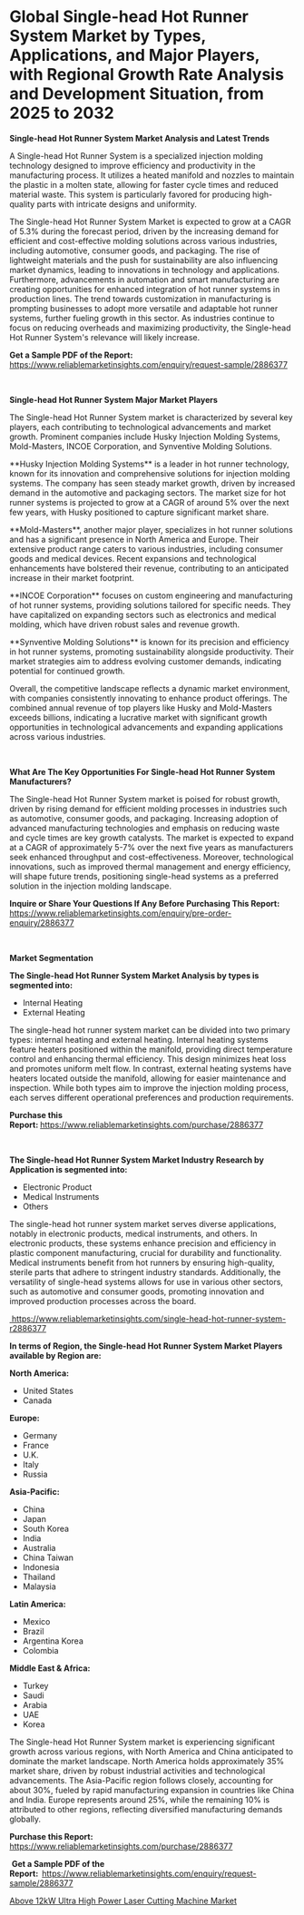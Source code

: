 <p><h1>Global Single-head Hot Runner System Market by Types, Applications, and Major Players, with Regional Growth Rate Analysis and Development Situation, from 2025 to 2032</h1></p><p><strong>Single-head Hot Runner System Market Analysis and Latest Trends</strong></p>
<p><p>A Single-head Hot Runner System is a specialized injection molding technology designed to improve efficiency and productivity in the manufacturing process. It utilizes a heated manifold and nozzles to maintain the plastic in a molten state, allowing for faster cycle times and reduced material waste. This system is particularly favored for producing high-quality parts with intricate designs and uniformity.</p><p>The Single-head Hot Runner System Market is expected to grow at a CAGR of 5.3% during the forecast period, driven by the increasing demand for efficient and cost-effective molding solutions across various industries, including automotive, consumer goods, and packaging. The rise of lightweight materials and the push for sustainability are also influencing market dynamics, leading to innovations in technology and applications. Furthermore, advancements in automation and smart manufacturing are creating opportunities for enhanced integration of hot runner systems in production lines. The trend towards customization in manufacturing is prompting businesses to adopt more versatile and adaptable hot runner systems, further fueling growth in this sector. As industries continue to focus on reducing overheads and maximizing productivity, the Single-head Hot Runner System's relevance will likely increase.</p></p>
<p><strong>Get a Sample PDF of the Report:&nbsp;</strong> <a href="https://www.reliablemarketinsights.com/enquiry/request-sample/2886377?utm_campaign=3033&utm_medium=2&utm_source=Github&utm_content=ia&utm_term=13032025&utm_id=single-head-hot-runner-system">https://www.reliablemarketinsights.com/enquiry/request-sample/2886377</a></p>
<p>&nbsp;</p>
<p><strong>Single-head Hot Runner System Major Market Players</strong></p>
<p><p>The Single-head Hot Runner System market is characterized by several key players, each contributing to technological advancements and market growth. Prominent companies include Husky Injection Molding Systems, Mold-Masters, INCOE Corporation, and Synventive Molding Solutions. </p><p>**Husky Injection Molding Systems** is a leader in hot runner technology, known for its innovation and comprehensive solutions for injection molding systems. The company has seen steady market growth, driven by increased demand in the automotive and packaging sectors. The market size for hot runner systems is projected to grow at a CAGR of around 5% over the next few years, with Husky positioned to capture significant market share.</p><p>**Mold-Masters**, another major player, specializes in hot runner solutions and has a significant presence in North America and Europe. Their extensive product range caters to various industries, including consumer goods and medical devices. Recent expansions and technological enhancements have bolstered their revenue, contributing to an anticipated increase in their market footprint.</p><p>**INCOE Corporation** focuses on custom engineering and manufacturing of hot runner systems, providing solutions tailored for specific needs. They have capitalized on expanding sectors such as electronics and medical molding, which have driven robust sales and revenue growth.</p><p>**Synventive Molding Solutions** is known for its precision and efficiency in hot runner systems, promoting sustainability alongside productivity. Their market strategies aim to address evolving customer demands, indicating potential for continued growth.</p><p>Overall, the competitive landscape reflects a dynamic market environment, with companies consistently innovating to enhance product offerings. The combined annual revenue of top players like Husky and Mold-Masters exceeds billions, indicating a lucrative market with significant growth opportunities in technological advancements and expanding applications across various industries.</p></p>
<p>&nbsp;</p>
<p><strong>What Are The Key Opportunities For Single-head Hot Runner System Manufacturers?</strong></p>
<p><p>The Single-head Hot Runner System market is poised for robust growth, driven by rising demand for efficient molding processes in industries such as automotive, consumer goods, and packaging. Increasing adoption of advanced manufacturing technologies and emphasis on reducing waste and cycle times are key growth catalysts. The market is expected to expand at a CAGR of approximately 5-7% over the next five years as manufacturers seek enhanced throughput and cost-effectiveness. Moreover, technological innovations, such as improved thermal management and energy efficiency, will shape future trends, positioning single-head systems as a preferred solution in the injection molding landscape.</p></p>
<p><strong>Inquire or Share Your Questions If Any Before Purchasing This Report:</strong> <a href="https://www.reliablemarketinsights.com/enquiry/pre-order-enquiry/2886377?utm_campaign=3033&utm_medium=2&utm_source=Github&utm_content=ia&utm_term=13032025&utm_id=single-head-hot-runner-system">https://www.reliablemarketinsights.com/enquiry/pre-order-enquiry/2886377</a></p>
<p>&nbsp;</p>
<p><strong>Market Segmentation</strong></p>
<p><strong>The Single-head Hot Runner System Market Analysis by types is segmented into:</strong></p>
<p><ul><li>Internal Heating</li><li>External Heating</li></ul></p>
<p><p>The single-head hot runner system market can be divided into two primary types: internal heating and external heating. Internal heating systems feature heaters positioned within the manifold, providing direct temperature control and enhancing thermal efficiency. This design minimizes heat loss and promotes uniform melt flow. In contrast, external heating systems have heaters located outside the manifold, allowing for easier maintenance and inspection. While both types aim to improve the injection molding process, each serves different operational preferences and production requirements.</p></p>
<p><strong>Purchase this Report:&nbsp;</strong><a href="https://www.reliablemarketinsights.com/purchase/2886377?utm_campaign=3033&utm_medium=2&utm_source=Github&utm_content=ia&utm_term=13032025&utm_id=single-head-hot-runner-system">https://www.reliablemarketinsights.com/purchase/2886377</a></p>
<p>&nbsp;</p>
<p><strong>The Single-head Hot Runner System Market Industry Research by Application is segmented into:</strong></p>
<p><ul><li>Electronic Product</li><li>Medical Instruments</li><li>Others</li></ul></p>
<p><p>The single-head hot runner system market serves diverse applications, notably in electronic products, medical instruments, and others. In electronic products, these systems enhance precision and efficiency in plastic component manufacturing, crucial for durability and functionality. Medical instruments benefit from hot runners by ensuring high-quality, sterile parts that adhere to stringent industry standards. Additionally, the versatility of single-head systems allows for use in various other sectors, such as automotive and consumer goods, promoting innovation and improved production processes across the board.</p></p>
<p><a href="https://www.reliablemarketinsights.com/single-head-hot-runner-system-r2886377?utm_campaign=3033&utm_medium=2&utm_source=Github&utm_content=ia&utm_term=13032025&utm_id=single-head-hot-runner-system">&nbsp;https://www.reliablemarketinsights.com/single-head-hot-runner-system-r2886377</a></p>
<p><strong>In terms of Region, the Single-head Hot Runner System Market Players available by Region are:</strong></p>
<p>
    <p> <strong> North America: </strong>
        <ul>
            <li>United States</li>
            <li>Canada</li>
        </ul>
        </p> 
    <p> <strong> Europe: </strong>
        <ul>
            <li>Germany</li>
            <li>France</li>
            <li>U.K.</li>
            <li>Italy</li>
            <li>Russia</li>
        </ul>
        </p> 
    <p> <strong> Asia-Pacific: </strong>
        <ul>
            <li>China</li>
            <li>Japan</li>
            <li>South Korea</li>
            <li>India</li>
            <li>Australia</li>
            <li>China Taiwan</li>
            <li>Indonesia</li>
            <li>Thailand</li>
            <li>Malaysia</li>
        </ul>
        </p> 
    <p> <strong> Latin America: </strong>
        <ul>
            <li>Mexico</li>
            <li>Brazil</li>
            <li>Argentina Korea</li>
            <li>Colombia</li>
        </ul>
        </p> 
    <p> <strong> Middle East & Africa: </strong>
        <ul>
            <li>Turkey</li>
            <li>Saudi</li>
            <li>Arabia</li>
            <li>UAE</li>
            <li>Korea</li>
        </ul>
    </p>
    </p>
<p><p>The Single-head Hot Runner System market is experiencing significant growth across various regions, with North America and China anticipated to dominate the market landscape. North America holds approximately 35% market share, driven by robust industrial activities and technological advancements. The Asia-Pacific region follows closely, accounting for about 30%, fueled by rapid manufacturing expansion in countries like China and India. Europe represents around 25%, while the remaining 10% is attributed to other regions, reflecting diversified manufacturing demands globally.</p></p>
<p><strong>Purchase this Report: </strong><a href="https://www.reliablemarketinsights.com/purchase/2886377?utm_campaign=3033&utm_medium=2&utm_source=Github&utm_content=ia&utm_term=13032025&utm_id=single-head-hot-runner-system">https://www.reliablemarketinsights.com/purchase/2886377</a></p>
<p>&nbsp;<strong>Get a Sample PDF of the Report:&nbsp;&nbsp;</strong><a href="https://www.reliablemarketinsights.com/enquiry/request-sample/2886377?utm_campaign=3033&utm_medium=2&utm_source=Github&utm_content=ia&utm_term=13032025&utm_id=single-head-hot-runner-system">https://www.reliablemarketinsights.com/enquiry/request-sample/2886377</a></p>
<p><strong></strong></p>
<p><p><a href="https://github.com/xanaanenkaly/Market-Research-Report-List-1/blob/main/above-12kw-ultra-high-power-laser-cutting-machine-market.md?utm_campaign=3033&utm_medium=2&utm_source=Github&utm_content=ia&utm_term=13032025&utm_id=single-head-hot-runner-system">Above 12kW Ultra High Power Laser Cutting Machine Market</a></p></p>